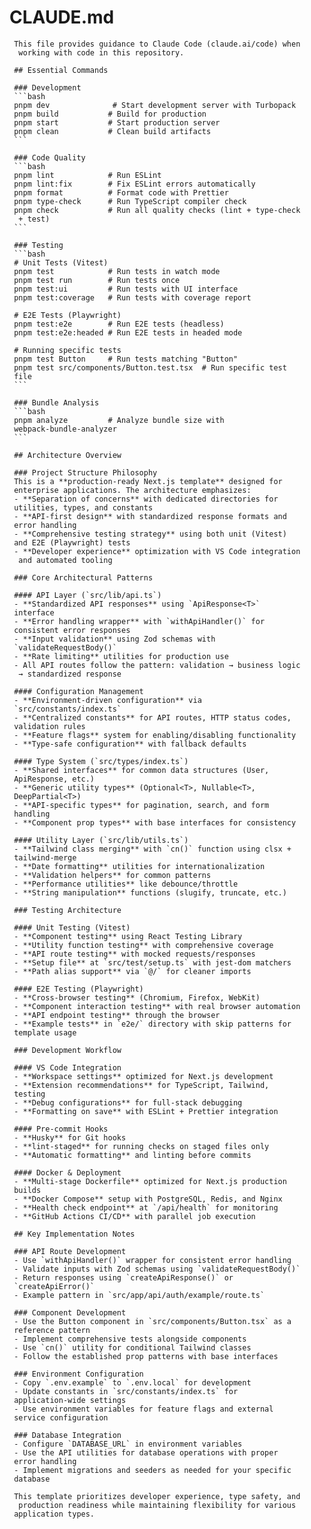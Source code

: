 # CLAUDE.md

     This file provides guidance to Claude Code (claude.ai/code) when
      working with code in this repository.

     ## Essential Commands

     ### Development
     ```bash
     pnpm dev              # Start development server with Turbopack
     pnpm build           # Build for production
     pnpm start           # Start production server
     pnpm clean           # Clean build artifacts
     ```

     ### Code Quality
     ```bash
     pnpm lint            # Run ESLint
     pnpm lint:fix        # Fix ESLint errors automatically
     pnpm format          # Format code with Prettier
     pnpm type-check      # Run TypeScript compiler check
     pnpm check           # Run all quality checks (lint + type-check
      + test)
     ```

     ### Testing
     ```bash
     # Unit Tests (Vitest)
     pnpm test            # Run tests in watch mode
     pnpm test run        # Run tests once
     pnpm test:ui         # Run tests with UI interface
     pnpm test:coverage   # Run tests with coverage report

     # E2E Tests (Playwright)
     pnpm test:e2e        # Run E2E tests (headless)
     pnpm test:e2e:headed # Run E2E tests in headed mode

     # Running specific tests
     pnpm test Button     # Run tests matching "Button"
     pnpm test src/components/Button.test.tsx  # Run specific test
     file
     ```

     ### Bundle Analysis
     ```bash
     pnpm analyze         # Analyze bundle size with
     webpack-bundle-analyzer
     ```

     ## Architecture Overview

     ### Project Structure Philosophy
     This is a **production-ready Next.js template** designed for
     enterprise applications. The architecture emphasizes:
     - **Separation of concerns** with dedicated directories for
     utilities, types, and constants
     - **API-first design** with standardized response formats and
     error handling
     - **Comprehensive testing strategy** using both unit (Vitest)
     and E2E (Playwright) tests
     - **Developer experience** optimization with VS Code integration
      and automated tooling

     ### Core Architectural Patterns

     #### API Layer (`src/lib/api.ts`)
     - **Standardized API responses** using `ApiResponse<T>`
     interface
     - **Error handling wrapper** with `withApiHandler()` for
     consistent error responses
     - **Input validation** using Zod schemas with
     `validateRequestBody()`
     - **Rate limiting** utilities for production use
     - All API routes follow the pattern: validation → business logic
      → standardized response

     #### Configuration Management
     - **Environment-driven configuration** via
     `src/constants/index.ts`
     - **Centralized constants** for API routes, HTTP status codes,
     validation rules
     - **Feature flags** system for enabling/disabling functionality
     - **Type-safe configuration** with fallback defaults

     #### Type System (`src/types/index.ts`)
     - **Shared interfaces** for common data structures (User,
     ApiResponse, etc.)
     - **Generic utility types** (Optional<T>, Nullable<T>,
     DeepPartial<T>)
     - **API-specific types** for pagination, search, and form
     handling
     - **Component prop types** with base interfaces for consistency

     #### Utility Layer (`src/lib/utils.ts`)
     - **Tailwind class merging** with `cn()` function using clsx +
     tailwind-merge
     - **Date formatting** utilities for internationalization
     - **Validation helpers** for common patterns
     - **Performance utilities** like debounce/throttle
     - **String manipulation** functions (slugify, truncate, etc.)

     ### Testing Architecture

     #### Unit Testing (Vitest)
     - **Component testing** using React Testing Library
     - **Utility function testing** with comprehensive coverage
     - **API route testing** with mocked requests/responses
     - **Setup file** at `src/test/setup.ts` with jest-dom matchers
     - **Path alias support** via `@/` for cleaner imports

     #### E2E Testing (Playwright)
     - **Cross-browser testing** (Chromium, Firefox, WebKit)
     - **Component interaction testing** with real browser automation
     - **API endpoint testing** through the browser
     - **Example tests** in `e2e/` directory with skip patterns for
     template usage

     ### Development Workflow

     #### VS Code Integration
     - **Workspace settings** optimized for Next.js development
     - **Extension recommendations** for TypeScript, Tailwind,
     testing
     - **Debug configurations** for full-stack debugging
     - **Formatting on save** with ESLint + Prettier integration

     #### Pre-commit Hooks
     - **Husky** for Git hooks
     - **lint-staged** for running checks on staged files only
     - **Automatic formatting** and linting before commits

     #### Docker & Deployment
     - **Multi-stage Dockerfile** optimized for Next.js production
     builds
     - **Docker Compose** setup with PostgreSQL, Redis, and Nginx
     - **Health check endpoint** at `/api/health` for monitoring
     - **GitHub Actions CI/CD** with parallel job execution

     ## Key Implementation Notes

     ### API Route Development
     - Use `withApiHandler()` wrapper for consistent error handling
     - Validate inputs with Zod schemas using `validateRequestBody()`
     - Return responses using `createApiResponse()` or
     `createApiError()`
     - Example pattern in `src/app/api/auth/example/route.ts`

     ### Component Development
     - Use the Button component in `src/components/Button.tsx` as a
     reference pattern
     - Implement comprehensive tests alongside components
     - Use `cn()` utility for conditional Tailwind classes
     - Follow the established prop patterns with base interfaces

     ### Environment Configuration
     - Copy `.env.example` to `.env.local` for development
     - Update constants in `src/constants/index.ts` for
     application-wide settings
     - Use environment variables for feature flags and external
     service configuration

     ### Database Integration
     - Configure `DATABASE_URL` in environment variables
     - Use the API utilities for database operations with proper
     error handling
     - Implement migrations and seeders as needed for your specific
     database

     This template prioritizes developer experience, type safety, and
      production readiness while maintaining flexibility for various
     application types.
